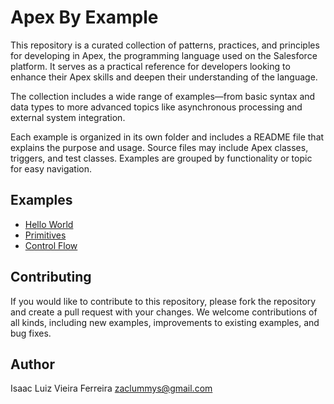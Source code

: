 # Apex By Example

This repository is a curated collection of patterns, practices, and principles for developing in Apex, the programming language used on the Salesforce platform. It serves as a practical reference for developers looking to enhance their Apex skills and deepen their understanding of the language.

The collection includes a wide range of examples—from basic syntax and data types to more advanced topics like asynchronous processing and external system integration.

Each example is organized in its own folder and includes a README file that explains the purpose and usage. Source files may include Apex classes, triggers, and test classes. Examples are grouped by functionality or topic for easy navigation.

## Examples
- [Hello World](hello-world/README.md)
- [Primitives](primitives/README.md)
- [Control Flow](control-flow/README.md)

## Contributing
If you would like to contribute to this repository, please fork the repository and create a pull request with your changes. We welcome contributions of all kinds, including new examples, improvements to existing examples, and bug fixes. 

## Author
Isaac Luiz Vieira Ferreira <zaclummys@gmail.com>